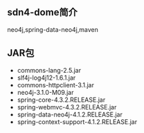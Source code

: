 ## sdn4-dome简介
neo4j,spring-data-neo4j,maven


## JAR包
- commons-lang-2.5.jar
- slf4j-log4j12-1.6.1.jar
- commons-httpclient-3.1.jar
- neo4j-3.1.0-M09.jar
- spring-core-4.3.2.RELEASE.jar
- spring-webmvc-4.3.2.RELEASE.jar
- spring-data-neo4j-4.1.2.RELEASE.jar
- spring-context-support-4.1.2.RELEASE.jar


